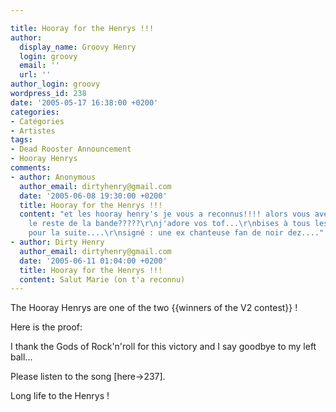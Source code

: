 ```yaml
---

title: Hooray for the Henrys !!!
author:
  display_name: Groovy Henry
  login: groovy
  email: ''
  url: ''
author_login: groovy
wordpress_id: 238
date: '2005-05-17 16:38:00 +0200'
categories:
- Catégories
- Artistes
tags:
- Dead Rooster Announcement
- Hooray Henrys
comments:
- author: Anonymous
  author_email: dirtyhenry@gmail.com
  date: '2005-06-08 19:30:00 +0200'
  title: Hooray for the Henrys !!!
  content: "et les hooray henry's je vous a reconnus!!!! alors vous avez planté tout
    le reste de la bande?????\r\nj'adore vos tof...\r\nbises à tous les deux et merde
    pour la suite....\r\nsigné : une ex chanteuse fan de noir dez...."
- author: Dirty Henry
  author_email: dirtyhenry@gmail.com
  date: '2005-06-11 01:04:00 +0200'
  title: Hooray for the Henrys !!!
  content: Salut Marie (on t'a reconnu)
---
```

The Hooray Henrys are one of the two {{winners of the V2 contest}} !

Here is the proof:
<img517>

I thank the Gods of Rock'n'roll for this victory and I say goodbye to my left ball...

Please listen to the song [here->237].

Long life to the Henrys !
